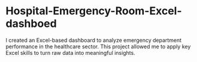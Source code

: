 # Hospital-Emergency-Room-Excel-dashboed
I created an Excel-based dashboard to analyze emergency department performance in the healthcare sector. This project allowed me to apply key Excel skills to turn raw data into meaningful insights.
